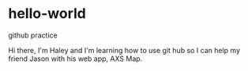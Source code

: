 # hello-world
github practice 

Hi there, I'm Haley and I'm learning how to use git hub so I can help my friend Jason with his web app, AXS Map.
